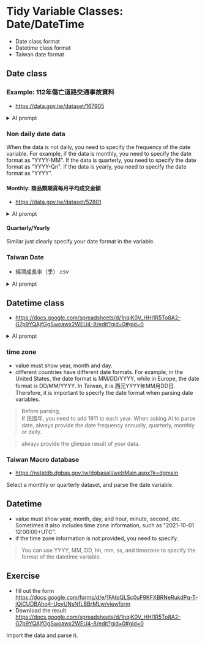 # Tidy Variable Classes: Date/DateTime

  - Date class format
  - Datetime class format
  - Taiwan date format

## Date class

### Example: 112年傷亡道路交通事故資料

  - <https://data.gov.tw/dataset/167905>

<details>
<summary>AI prompt</summary>

Parse data frame `trafficAccidents` 的"發生日期"欄位成為date class, 它目前的格式為yyyymmdd，例如20160101。
</details>

### Non daily date data

When the data is not daily, you need to specify the frequency of the date variable. For example, if the data is monthly, you need to specify the date format as "YYYY-MM". If the data is quarterly, you need to specify the date format as "YYYY-Qn". If the data is yearly, you need to specify the date format as "YYYY".

#### Monthly: 商品類期貨每月平均成交金額

  - <https://data.gov.tw/dataset/52801>
 
  
<details>

<summary>AI prompt</summary>  
Parse data frame `future` 的"資料年月"變數成為datet class，它目前的格式為"yyyymm", 例如"202409"為西元2024年9月。

</details>

#### Quarterly/Yearly

Similar just clearly specify your date format in the variable. 


### Taiwan Date

  - 經濟成長率（季）.csv

<details>

<summary>AI prompt</summary>

Parse data frame `growth` 的"統計期"變數成為date class，它目前的格式為Taiwan date的"TTT年第Q季", 例如"108年第1季"。

</details>

## Datetime class

 - <https://docs.google.com/spreadsheets/d/1nqjK0V_HHl1R5To8A2-G7p9YQAjfGgSwoawx2WEU4-8/edit?gid=0#gid=0>

<details>

<summary>AI prompt</summary>

Parse data frame `survey` 的"Timestamp"變數成為datetime class，它目前的格式為"mm/dd/yyyy hh:mm:ss", 例如"12/01/2016 12:00:00"

</details>

### time zone

  - value must show year, month and day.   
  - different countries have different date formats. For example, in the United States, the date format is MM/DD/YYYY, while in Europe, the date format is DD/MM/YYYY. In Taiwan, it is 西元YYYY年MM月DD日. Therefore, it is important to specify the date format when parsing date variables. 

> Before parsing,  
> If 民國年, you need to add 1911 to each year.
> When asking AI to parse date, always provide the date frequency annually, quarterly, monthly or daily.

> always provide the glimpse result of your data.

### Taiwan Macro database

  - <https://nstatdb.dgbas.gov.tw/dgbasall/webMain.aspx?k=dgmain>

Select a monthly or quarterly dataset, and parse the date variable.

## Datetime 

  - value must show year, month, day, and hour, minute, second, etc. Sometimes it also includes time zone information, such as "2021-10-01 12:00:00+UTC".   
  - if the time zone information is not provided, you need to specify. 


> You can use YYYY, MM, DD, hh, mm, ss, and timezone to specify the format of the datetime variable.


## Exercise

  - fill out the form <https://docs.google.com/forms/d/e/1FAIpQLSc0uF9KFXBRNeRukdPq-T-jQiCUDBAho4-UoyUNsNfLBBrMLw/viewform>  
  - Download the result <https://docs.google.com/spreadsheets/d/1nqjK0V_HHl1R5To8A2-G7p9YQAjfGgSwoawx2WEU4-8/edit?gid=0#gid=0>  
  
Import the data and parse it.